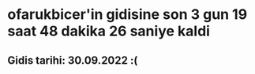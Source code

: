 # ofarukbicer'in gidisine son 3 gun 19 saat 48 dakika 26 saniye kaldi

## Gidis tarihi: 30.09.2022 :(